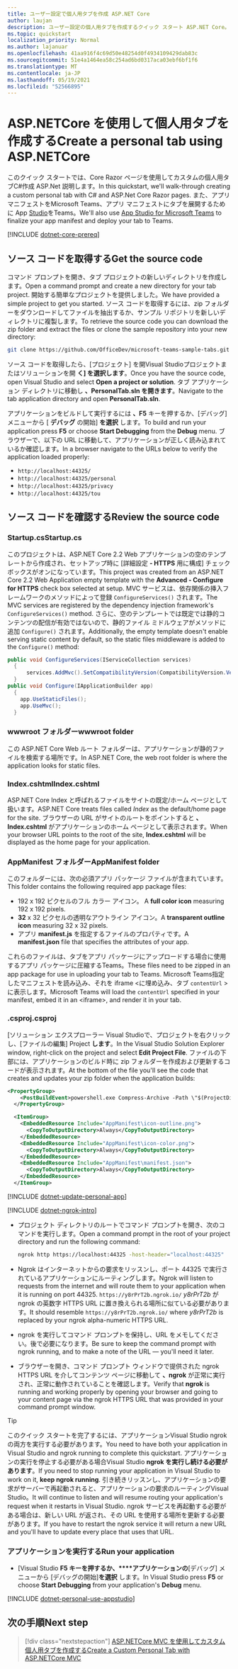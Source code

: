 ```yaml
---
title: ユーザー設定で個人用タブを作成 ASP.NET Core
author: laujan
description: ユーザー設定の個人用タブを作成するクイック スタート ASP.NET Core。
ms.topic: quickstart
localization_priority: Normal
ms.author: lajanuar
ms.openlocfilehash: 41aa916f4c69d50e48254d0f4934109429dab83c
ms.sourcegitcommit: 51e4a1464ea58c254ad6bd0317aca03ebf6bf1f6
ms.translationtype: MT
ms.contentlocale: ja-JP
ms.lasthandoff: 05/19/2021
ms.locfileid: "52566895"
---
```

# <a name="create-a-personal-tab-using-aspnetcore"></a><span data-ttu-id="bec27-103">ASP.NETCore を使用して個人用タブを作成する</span><span class="sxs-lookup"><span data-stu-id="bec27-103">Create a personal tab using ASP.NETCore</span></span>

<span data-ttu-id="bec27-104">このクイック スタートでは、Core Razor ページを使用してカスタムの個人用タブC#作成 ASP.Net 説明します。</span><span class="sxs-lookup"><span data-stu-id="bec27-104">In this quickstart, we'll walk-through creating a custom personal tab with C# and ASP.Net Core Razor pages.</span></span> <span data-ttu-id="bec27-105">また、アプリ マニフェストをMicrosoft Teams、アプリ マニフェストにタブを展開するために App [Studio](~/concepts/build-and-test/app-studio-overview.md)をTeams。</span><span class="sxs-lookup"><span data-stu-id="bec27-105">We'll also use [App Studio for Microsoft Teams](~/concepts/build-and-test/app-studio-overview.md) to finalize your app manifest and deploy your tab to Teams.</span></span>

[!INCLUDE [dotnet-core-prereq](~/includes/tabs/dotnet-core-prereq.md)]

## <a name="get-the-source-code"></a><span data-ttu-id="bec27-106">ソース コードを取得する</span><span class="sxs-lookup"><span data-stu-id="bec27-106">Get the source code</span></span>

<span data-ttu-id="bec27-107">コマンド プロンプトを開き、タブ プロジェクトの新しいディレクトリを作成します。</span><span class="sxs-lookup"><span data-stu-id="bec27-107">Open a command prompt and create a new directory for your tab project.</span></span> <span data-ttu-id="bec27-108">開始する簡単なプロジェクトを提供しました。</span><span class="sxs-lookup"><span data-stu-id="bec27-108">We have provided a simple project to get you started.</span></span> <span data-ttu-id="bec27-109">ソース コードを取得するには、zip フォルダーをダウンロードしてファイルを抽出するか、サンプル リポジトリを新しいディレクトリに複製します。</span><span class="sxs-lookup"><span data-stu-id="bec27-109">To retrieve the source code you can download the zip folder and extract the files or clone the sample repository into your new directory:</span></span>

```bash
git clone https://github.com/OfficeDev/microsoft-teams-sample-tabs.git
```

<span data-ttu-id="bec27-110">ソース コードを取得したら、[プロジェクト] を開Visual Studioプロジェクトまたはソリューションを開 **く] を選択します**。</span><span class="sxs-lookup"><span data-stu-id="bec27-110">Once you have the source code, open Visual Studio and select **Open a project or solution**.</span></span> <span data-ttu-id="bec27-111">タブ アプリケーション ディレクトリに移動し **、PersonalTab.sln を開きます**。</span><span class="sxs-lookup"><span data-stu-id="bec27-111">Navigate to the tab application directory and open **PersonalTab.sln**.</span></span>

<span data-ttu-id="bec27-112">アプリケーションをビルドして実行するには **、F5** キーを押するか、[デバッグ] メニューから [ **デバッグ** の開始] **を選択** します。</span><span class="sxs-lookup"><span data-stu-id="bec27-112">To build and run your application press **F5** or choose **Start Debugging** from the **Debug** menu.</span></span> <span data-ttu-id="bec27-113">ブラウザーで、以下の URL に移動して、アプリケーションが正しく読み込まれているか確認します。</span><span class="sxs-lookup"><span data-stu-id="bec27-113">In a browser navigate to the URLs below to verify the application loaded properly:</span></span>

- `http://localhost:44325/`
- `http://localhost:44325/personal`
- `http://localhost:44325/privacy`
- `http://localhost:44325/tou`

## <a name="review-the-source-code"></a><span data-ttu-id="bec27-114">ソース コードを確認する</span><span class="sxs-lookup"><span data-stu-id="bec27-114">Review the source code</span></span>

### <a name="startupcs"></a><span data-ttu-id="bec27-115">Startup.cs</span><span class="sxs-lookup"><span data-stu-id="bec27-115">Startup.cs</span></span>

<span data-ttu-id="bec27-116">このプロジェクトは、ASP.NET Core 2.2 Web アプリケーションの空のテンプレートから作成され、セットアップ時に [詳細設定 **- HTTPS** 用に構成] チェック ボックスがオンになっています。</span><span class="sxs-lookup"><span data-stu-id="bec27-116">This project was created from an ASP.NET Core 2.2 Web Application empty template with the **Advanced - Configure for HTTPS** check box selected at setup.</span></span> <span data-ttu-id="bec27-117">MVC サービスは、依存関係の挿入フレームワークのメソッドによって登録 `ConfigureServices()` されます。</span><span class="sxs-lookup"><span data-stu-id="bec27-117">The MVC services are registered by the dependency injection framework's `ConfigureServices()` method.</span></span> <span data-ttu-id="bec27-118">さらに、空のテンプレートでは既定では静的コンテンツの配信が有効ではないので、静的ファイル ミドルウェアがメソッドに追加 `Configure()` されます。</span><span class="sxs-lookup"><span data-stu-id="bec27-118">Additionally, the empty template doesn't enable serving static content by default, so the static files middleware is added to the `Configure()` method:</span></span>

```csharp
public void ConfigureServices(IServiceCollection services)
  {
      services.AddMvc().SetCompatibilityVersion(CompatibilityVersion.Version_2_2);
  }
public void Configure(IApplicationBuilder app)
  {
    app.UseStaticFiles();
    app.UseMvc();
  }
```

### <a name="wwwroot-folder"></a><span data-ttu-id="bec27-119">wwwroot フォルダー</span><span class="sxs-lookup"><span data-stu-id="bec27-119">wwwroot folder</span></span>

<span data-ttu-id="bec27-120">この ASP.NET Core Web ルート フォルダーは、アプリケーションが静的ファイルを検索する場所です。</span><span class="sxs-lookup"><span data-stu-id="bec27-120">In ASP.NET Core, the web root folder is where the application looks for static files.</span></span>

### <a name="indexcshtml"></a><span data-ttu-id="bec27-121">Index.cshtml</span><span class="sxs-lookup"><span data-stu-id="bec27-121">Index.cshtml</span></span>

<span data-ttu-id="bec27-122">ASP.NET Core Index と呼ばれるファイルをサイトの既定/ホーム ページとして扱います。</span><span class="sxs-lookup"><span data-stu-id="bec27-122">ASP.NET Core treats files called *Index* as the default/home page for the site.</span></span> <span data-ttu-id="bec27-123">ブラウザーの URL がサイトのルートをポイントすると **、Index.cshtml** がアプリケーションのホーム ページとして表示されます。</span><span class="sxs-lookup"><span data-stu-id="bec27-123">When your browser URL points to the root of the site, **Index.cshtml** will be displayed as the home page for your application.</span></span>

### <a name="appmanifest-folder"></a><span data-ttu-id="bec27-124">AppManifest フォルダー</span><span class="sxs-lookup"><span data-stu-id="bec27-124">AppManifest folder</span></span>

<span data-ttu-id="bec27-125">このフォルダーには、次の必須アプリ パッケージ ファイルが含まれています。</span><span class="sxs-lookup"><span data-stu-id="bec27-125">This folder contains the following required app package files:</span></span>

- <span data-ttu-id="bec27-126">192 x 192 ピクセルのフル カラー アイコン。 </span><span class="sxs-lookup"><span data-stu-id="bec27-126">A **full color icon** measuring 192 x 192 pixels.</span></span>
- <span data-ttu-id="bec27-127">**32** x 32 ピクセルの透明なアウトライン アイコン。</span><span class="sxs-lookup"><span data-stu-id="bec27-127">A **transparent outline icon** measuring 32 x 32 pixels.</span></span>
- <span data-ttu-id="bec27-128">アプリ **manifest.js** を指定するファイルのプロパティです。</span><span class="sxs-lookup"><span data-stu-id="bec27-128">A **manifest.json** file that specifies the attributes of your app.</span></span>

<span data-ttu-id="bec27-129">これらのファイルは、タブをアプリ パッケージにアップロードする場合に使用するアプリ パッケージに圧縮するTeams。</span><span class="sxs-lookup"><span data-stu-id="bec27-129">These files need to be zipped in an app package for use in uploading your tab to Teams.</span></span> <span data-ttu-id="bec27-130">Microsoft Teams指定したマニフェストを読み込み、それを iframe <に埋め込み、タブ `contentUrl` \> に表示します。</span><span class="sxs-lookup"><span data-stu-id="bec27-130">Microsoft Teams will load the `contentUrl` specified in your manifest, embed it in an <iframe\>, and render it in your tab.</span></span>

### <a name="csproj"></a><span data-ttu-id="bec27-131">.csproj</span><span class="sxs-lookup"><span data-stu-id="bec27-131">.csproj</span></span>

<span data-ttu-id="bec27-132">[ソリューション エクスプローラー Visual Studioで、プロジェクトを右クリックし、[ファイルの編集] Project **します**。</span><span class="sxs-lookup"><span data-stu-id="bec27-132">In the Visual Studio Solution Explorer window, right-click on the project and select **Edit Project File**.</span></span> <span data-ttu-id="bec27-133">ファイルの下部には、アプリケーションのビルド時に zip フォルダーを作成および更新するコードが表示されます。</span><span class="sxs-lookup"><span data-stu-id="bec27-133">At the bottom of the file you'll see the code that creates and updates your zip folder when the application builds:</span></span>

```xml
<PropertyGroup>
    <PostBuildEvent>powershell.exe Compress-Archive -Path \"$(ProjectDir)AppManifest\*\" -DestinationPath \"$(TargetDir)tab.zip\" -Force</PostBuildEvent>
  </PropertyGroup>

  <ItemGroup>
    <EmbeddedResource Include="AppManifest\icon-outline.png">
      <CopyToOutputDirectory>Always</CopyToOutputDirectory>
    </EmbeddedResource>
    <EmbeddedResource Include="AppManifest\icon-color.png">
      <CopyToOutputDirectory>Always</CopyToOutputDirectory>
    </EmbeddedResource>
    <EmbeddedResource Include="AppManifest\manifest.json">
      <CopyToOutputDirectory>Always</CopyToOutputDirectory>
    </EmbeddedResource>
  </ItemGroup>
```

[!INCLUDE  [dotnet-update-personal-app](~/includes/tabs/dotnet-update-personal-app.md)]

[!INCLUDE [dotnet-ngrok-intro](~/includes/tabs/dotnet-ngrok-intro.md)]

- <span data-ttu-id="bec27-134">プロジェクト ディレクトリのルートでコマンド プロンプトを開き、次のコマンドを実行します。</span><span class="sxs-lookup"><span data-stu-id="bec27-134">Open a command prompt in the root of your project directory and run the following command:</span></span>

    ```bash
    ngrok http https://localhost:44325 -host-header="localhost:44325"
    ```

- <span data-ttu-id="bec27-135">Ngrok はインターネットからの要求をリッスンし、ポート 44325 で実行されているアプリケーションにルーティングします。</span><span class="sxs-lookup"><span data-stu-id="bec27-135">Ngrok will listen to requests from the internet and will route them to your application when it is running on port 44325.</span></span>  <span data-ttu-id="bec27-136">`https://y8rPrT2b.ngrok.io/` *y8rPrT2b* が ngrok の英数字 HTTPS URL に置き換えられる場所に似ている必要があります。</span><span class="sxs-lookup"><span data-stu-id="bec27-136">It should resemble `https://y8rPrT2b.ngrok.io/` where *y8rPrT2b* is replaced by your ngrok alpha-numeric HTTPS URL.</span></span>

- <span data-ttu-id="bec27-137">ngrok を実行してコマンド プロンプトを保持し、URL をメモしてください。後で必要になります。</span><span class="sxs-lookup"><span data-stu-id="bec27-137">Be sure to keep the command prompt with ngrok running, and to make a note of the URL — you'll need it later.</span></span>

- <span data-ttu-id="bec27-138">ブラウザーを開き、コマンド プロンプト ウィンドウで提供された ngrok HTTPS URL を介してコンテンツ ページに移動して **、ngrok** が正常に実行され、正常に動作されていることを確認します。</span><span class="sxs-lookup"><span data-stu-id="bec27-138">Verify that **ngrok** is running and working properly by opening your browser and going to your content page via the ngrok HTTPS URL that was provided in your command prompt window.</span></span>

>[!TIP]
><span data-ttu-id="bec27-139">このクイック スタートを完了するには、アプリケーションVisual Studio ngrok の両方を実行する必要があります。</span><span class="sxs-lookup"><span data-stu-id="bec27-139">You need to have both your application in Visual Studio and ngrok running to complete this quickstart.</span></span> <span data-ttu-id="bec27-140">アプリケーションの実行を停止する必要がある場合Visual Studio **ngrok を実行し続ける必要があります**。</span><span class="sxs-lookup"><span data-stu-id="bec27-140">If you need to stop running your application in Visual Studio to work on it, **keep ngrok running**.</span></span> <span data-ttu-id="bec27-141">引き続きリッスンし、アプリケーションの要求がサーバーで再起動されると、アプリケーションの要求のルーティングVisual Studio。</span><span class="sxs-lookup"><span data-stu-id="bec27-141">It will continue to listen and will resume routing your application's request when it restarts in Visual Studio.</span></span> <span data-ttu-id="bec27-142">ngrok サービスを再起動する必要がある場合は、新しい URL が返され、その URL を使用する場所を更新する必要があります。</span><span class="sxs-lookup"><span data-stu-id="bec27-142">If you have to restart the ngrok service it will return a new URL and you'll have to update every place that uses that URL.</span></span>

### <a name="run-your-application"></a><span data-ttu-id="bec27-143">アプリケーションを実行する</span><span class="sxs-lookup"><span data-stu-id="bec27-143">Run your application</span></span>

- <span data-ttu-id="bec27-144">[Visual Studio **F5 キーを押するか、\*\*\*\*アプリケーションの**[デバッグ] メニューから [デバッグの開始]**を選択** します。</span><span class="sxs-lookup"><span data-stu-id="bec27-144">In Visual Studio press **F5** or choose **Start Debugging** from your application's **Debug** menu.</span></span>

[!INCLUDE [dotnet-personal-use-appstudio](~/includes/tabs/dotnet-personal-use-appstudio.md)]

## <a name="next-step"></a><span data-ttu-id="bec27-145">次の手順</span><span class="sxs-lookup"><span data-stu-id="bec27-145">Next step</span></span>

> [!div class="nextstepaction"]
> [<span data-ttu-id="bec27-146">ASP.NETCore MVC を使用してカスタム個人用タブを作成する</span><span class="sxs-lookup"><span data-stu-id="bec27-146">Create a Custom Personal Tab with ASP.NETCore MVC</span></span>](~/tabs/quickstarts/create-personal-tab-dotnet-core-mvc.md)
